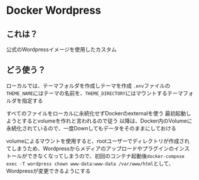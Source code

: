 # Docker Wordpress

## これは？
公式のWordpressイメージを使用したカスタム

## どう使う？
ローカルでは、テーマフォルダを作成しテーマを作成
`.env`ファイルの`THEME_NAME`にはテーマの名前を、`THEME_DIRECTORY`にはマウントするテーマフォルダを指定する

すべてのファイルをローカルに永続化せずDockerのexternalを使う
最初起動しようとするとvolumeを作れと言われるので従う
以降は、Docker内のVolumeに永続化されているので、一度Downしてもデータをそのままにしておける

volumeによるマウントを使用すると、rootユーザーでディレクトリが作成されてしまうため、Wordpressからメディアのアップロードやプラグインのインストールができなくなってしまうので、初回のコンテナ起動後`docker-compose exec -T wordpress chown www-data:www-data /var/www/html`として、Wordpressが変更できるようにする
